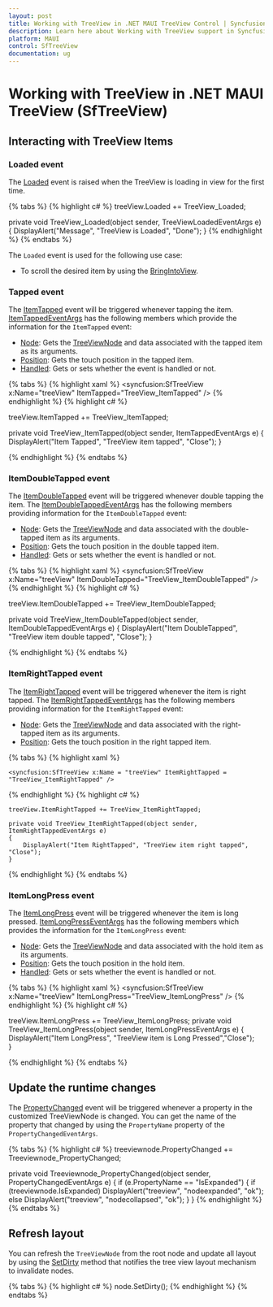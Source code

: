 ```yaml
---
layout: post
title: Working with TreeView in .NET MAUI TreeView Control | Syncfusion
description: Learn here about Working with TreeView support in Syncfusion .NET MAUI TreeView (SfTreeView) control and more.
platform: MAUI
control: SfTreeView
documentation: ug
---
```


# Working with TreeView in .NET MAUI TreeView (SfTreeView)

## Interacting with TreeView Items

### Loaded event

The [Loaded](https://help.syncfusion.com/cr/maui/Syncfusion.Maui.TreeView.SfTreeView.html#Syncfusion_Maui_TreeView_SfTreeView_Loaded) event is raised when the TreeView is loading in view for the first time.

{% tabs %}
{% highlight c# %}
treeView.Loaded += TreeView_Loaded;

private void TreeView_Loaded(object sender, TreeViewLoadedEventArgs e)
{
   DisplayAlert("Message", "TreeView is Loaded", "Done");
}
{% endhighlight %}
{% endtabs %}

The `Loaded` event is used for the following use case:

* To scroll the desired item by using the [BringIntoView](https://help.syncfusion.com/cr/maui/Syncfusion.Maui.TreeView.SfTreeView.html#Syncfusion_Maui_TreeView_SfTreeView_BringIntoView_Syncfusion_TreeView_Engine_TreeViewNode_System_Boolean_System_Boolean_Microsoft_Maui_Controls_ScrollToPosition_).

### Tapped event

The [ItemTapped](https://help.syncfusion.com/cr/maui/Syncfusion.Maui.TreeView.SfTreeView.html#Syncfusion_Maui_TreeView_SfTreeView_ItemTapped) event will be triggered whenever tapping the item. [ItemTappedEventArgs](https://help.syncfusion.com/cr/maui/Syncfusion.Maui.TreeView.ItemTappedEventArgs.html) has the following members which provide the information for the `ItemTapped` event:

 * [Node](https://help.syncfusion.com/cr/maui/Syncfusion.Maui.TreeView.ItemTappedEventArgs.html#Syncfusion_Maui_TreeView_ItemTappedEventArgs_Node): Gets the [TreeViewNode](https://help.syncfusion.com/cr/maui/Syncfusion.TreeView.Engine.TreeViewNode.html) and data associated with the tapped item as its arguments.
 * [Position](https://help.syncfusion.com/cr/maui/Syncfusion.Maui.TreeView.ItemTappedEventArgs.html#Syncfusion_Maui_TreeView_ItemTappedEventArgs_Position): Gets the touch position in the tapped item.
 * [Handled](https://help.syncfusion.com/cr/maui/Syncfusion.Maui.TreeView.ItemTappedEventArgs.html#Syncfusion_Maui_TreeView_ItemTappedEventArgs_Handled): Gets or sets whether the event is handled or not.

{% tabs %}
{% highlight xaml %}
<syncfusion:SfTreeView x:Name="treeView" ItemTapped="TreeView_ItemTapped" />
{% endhighlight %}
{% highlight c# %}

treeView.ItemTapped += TreeView_ItemTapped;

private void TreeView_ItemTapped(object sender, ItemTappedEventArgs e)
{
    DisplayAlert("Item Tapped", "TreeView item tapped", "Close");
}

{% endhighlight %}
{% endtabs %}

### ItemDoubleTapped event

The [ItemDoubleTapped](https://help.syncfusion.com/cr/maui/Syncfusion.Maui.TreeView.SfTreeView.html#Syncfusion_Maui_TreeView_SfTreeView_ItemDoubleTapped) event will be triggered whenever double tapping the item. The [ItemDoubleTappedEventArgs](https://help.syncfusion.com/cr/maui/Syncfusion.Maui.TreeView.ItemDoubleTappedEventArgs.html) has the following members providing information for the `ItemDoubleTapped` event:

 * [Node](https://help.syncfusion.com/cr/maui/Syncfusion.Maui.TreeView.ItemDoubleTappedEventArgs.html#Syncfusion_Maui_TreeView_ItemDoubleTappedEventArgs_Node): Gets the [TreeViewNode](https://help.syncfusion.com/cr/maui/Syncfusion.TreeView.Engine.TreeViewNode.html) and data associated with the double-tapped item as its arguments.
 * [Position](https://help.syncfusion.com/cr/maui/Syncfusion.Maui.TreeView.ItemDoubleTappedEventArgs.html#Syncfusion_Maui_TreeView_ItemDoubleTappedEventArgs_Position): Gets the touch position in the double tapped item.
 * [Handled](https://help.syncfusion.com/cr/maui/Syncfusion.Maui.TreeView.ItemDoubleTappedEventArgs.html#Syncfusion_Maui_TreeView_ItemDoubleTappedEventArgs_Handled): Gets or sets whether the event is handled or not.

{% tabs %}
{% highlight xaml %}
<syncfusion:SfTreeView x:Name="treeView" ItemDoubleTapped="TreeView_ItemDoubleTapped" />
{% endhighlight %}
{% highlight c# %}

treeView.ItemDoubleTapped += TreeView_ItemDoubleTapped;

private void TreeView_ItemDoubleTapped(object sender, ItemDoubleTappedEventArgs e)
{
    DisplayAlert("Item DoubleTapped", "TreeView item double tapped", "Close");
}

{% endhighlight %}
{% endtabs %}

### ItemRightTapped event

The [ItemRightTapped](https://help.syncfusion.com/cr/maui/Syncfusion.Maui.TreeView.SfTreeView.html#Syncfusion_Maui_TreeView_SfTreeView_ItemRightTapped) event will be triggered whenever the item is right tapped. The [ItemRightTappedEventArgs](https://help.syncfusion.com/cr/maui/Syncfusion.Maui.TreeView.ItemRightTappedEventArgs.html) has the following members providing information for the `ItemRightTapped` event:

 * [Node](https://help.syncfusion.com/cr/maui/Syncfusion.Maui.TreeView.ItemRightTappedEventArgs.html#Syncfusion_Maui_TreeView_ItemRightTappedEventArgs_Node): Gets the [TreeViewNode](https://help.syncfusion.com/cr/maui/Syncfusion.TreeView.Engine.TreeViewNode.html) and data associated with the right-tapped item as its arguments.
 * [Position](https://help.syncfusion.com/cr/maui/Syncfusion.Maui.TreeView.ItemRightTappedEventArgs.html#Syncfusion_Maui_TreeView_ItemRightTappedEventArgs_Position): Gets the touch position in the right tapped item.

{% tabs %}
{% highlight xaml %}
      
    <syncfusion:SfTreeView x:Name = "treeView" ItemRightTapped = "TreeView_ItemRightTapped" />
{% endhighlight %}
{% highlight c# %}

    treeView.ItemRightTapped += TreeView_ItemRightTapped;

    private void TreeView_ItemRightTapped(object sender, ItemRightTappedEventArgs e)
    {
        DisplayAlert("Item RightTapped", "TreeView item right tapped", "Close");
    }

{% endhighlight %}
{% endtabs %}

### ItemLongPress event

The [ItemLongPress](https://help.syncfusion.com/cr/maui/Syncfusion.Maui.TreeView.SfTreeView.html#Syncfusion_Maui_TreeView_SfTreeView_ItemLongPress) event will be triggered whenever the item is long pressed.
 [ItemLongPressEventArgs](https://help.syncfusion.com/cr/maui/Syncfusion.Maui.TreeView.ItemLongPressEventArgs.html) has the following members which provides the information for the `ItemLongPress` event:

 * [Node](https://help.syncfusion.com/cr/maui/Syncfusion.Maui.TreeView.ItemLongPressEventArgs.html#Syncfusion_Maui_TreeView_ItemLongPressEventArgs_Node): Gets the [TreeViewNode](https://help.syncfusion.com/cr/maui/Syncfusion.TreeView.Engine.TreeViewNode.html) and data associated with the hold item as its arguments.
 * [Position](https://help.syncfusion.com/cr/maui/Syncfusion.Maui.TreeView.ItemLongPressEventArgs.html#Syncfusion_Maui_TreeView_ItemLongPressEventArgs_Position): Gets the touch position in the hold item.
 * [Handled](https://help.syncfusion.com/cr/maui/Syncfusion.Maui.TreeView.ItemLongPressEventArgs.html#Syncfusion_Maui_TreeView_ItemLongPressEventArgs_Handled): Gets or sets whether the event is handled or not.

{% tabs %}
{% highlight xaml %}
<syncfusion:SfTreeView x:Name="treeView" ItemLongPress="TreeView_ItemLongPress" />
{% endhighlight %}
{% highlight c# %}

treeView.ItemLongPress += TreeView_ItemLongPress;
private void TreeView_ItemLongPress(object sender, ItemLongPressEventArgs e)
{
    DisplayAlert("Item LongPress", "TreeView item is Long Pressed","Close");   
}

{% endhighlight %}
{% endtabs %}

## Update the runtime changes

The [PropertyChanged](https://help.syncfusion.com/cr/maui/Syncfusion.TreeView.Engine.TreeViewNode.html#Syncfusion_TreeView_Engine_TreeViewNode_PropertyChanged) event will be triggered whenever a property in the customized TreeViewNode is changed. You can get the name of the property that changed by using the `PropertyName` property of the `PropertyChangedEventArgs`.

{% tabs %}
{% highlight c# %}
treeviewnode.PropertyChanged += Treeviewnode_PropertyChanged;

private void Treeviewnode_PropertyChanged(object sender, PropertyChangedEventArgs e)
{
    if (e.PropertyName == "IsExpanded")
    {
        if (treeviewnode.IsExpanded)
            DisplayAlert("treeview", "nodeexpanded", "ok");
        else
            DisplayAlert("treeview", "nodecollapsed", "ok");
    }
}
{% endhighlight %}
{% endtabs %}

## Refresh layout

You can refresh the `TreeViewNode` from the root node and update all layout by using the [SetDirty](https://help.syncfusion.com/cr/maui/Syncfusion.TreeView.Engine.TreeViewNode.html#Syncfusion_TreeView_Engine_TreeViewNode_SetDirty) method that notifies the tree view layout mechanism to invalidate nodes.

{% tabs %}
{% highlight c# %}
node.SetDirty();
{% endhighlight %}
{% endtabs %}

